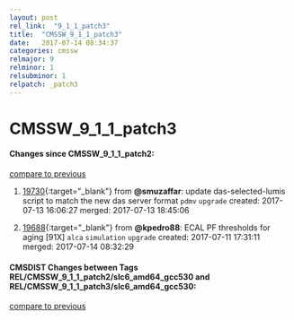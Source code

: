 ```yaml
---
layout: post
rel_link:  "9_1_1_patch3"
title:  "CMSSW_9_1_1_patch3"
date:   2017-07-14 08:34:37
categories: cmssw
relmajor: 9
relminor: 1
relsubminor: 1
relpatch: _patch3
---
```


# CMSSW_9_1_1_patch3
#### Changes since CMSSW_9_1_1_patch2:
[compare to previous](https://github.com/cms-sw/cmssw/compare/CMSSW_9_1_1_patch2...CMSSW_9_1_1_patch3)



1. [19730](http://github.com/cms-sw/cmssw/pull/19730){:target="_blank"}  from **@smuzaffar**: update das-selected-lumis script to match the new das server format `pdmv`  `upgrade`  created: 2017-07-13 16:06:27 merged: 2017-07-13 18:45:06

2. [19688](http://github.com/cms-sw/cmssw/pull/19688){:target="_blank"}  from **@kpedro88**: ECAL PF thresholds for aging [91X] `alca`  `simulation`  `upgrade`  created: 2017-07-11 17:31:11 merged: 2017-07-14 08:32:29

#### CMSDIST Changes between Tags REL/CMSSW_9_1_1_patch2/slc6_amd64_gcc530 and REL/CMSSW_9_1_1_patch3/slc6_amd64_gcc530:
[compare to previous](https://github.com/cms-sw/cmsdist/compare/REL/CMSSW_9_1_1_patch2/slc6_amd64_gcc530...REL/CMSSW_9_1_1_patch3/slc6_amd64_gcc530)


